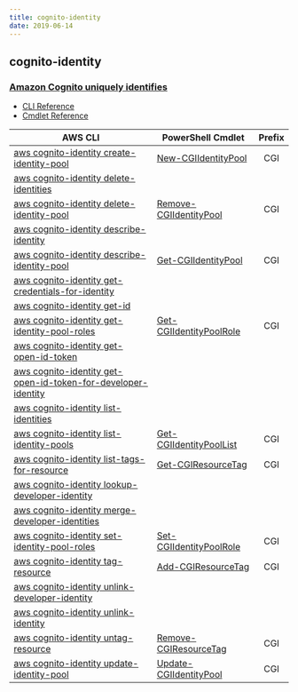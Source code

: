 ```yaml
---
title: cognito-identity
date: 2019-06-14
---
```


## cognito-identity

### [Amazon Cognito uniquely identifies](https://aws.amazon.com/cognito/)

* [CLI Reference](https://docs.aws.amazon.com/cli/latest/reference/cognito-identity/index.html)
* [Cmdlet Reference](https://docs.aws.amazon.com/powershell/latest/reference/items/Amazon_Cognito_Identity_cmdlets.html)

|AWS CLI|PowerShell Cmdlet|Prefix|
|----|----|:--:|
|[aws cognito-identity create-identity-pool](https://docs.aws.amazon.com/cli/latest/reference/cognito-identity/create-identity-pool.html)|[New-CGIIdentityPool](https://docs.aws.amazon.com/powershell/latest/reference/items/New-CGIIdentityPool.html)|CGI|
|[aws cognito-identity delete-identities](https://docs.aws.amazon.com/cli/latest/reference/cognito-identity/delete-identities.html)|||
|[aws cognito-identity delete-identity-pool](https://docs.aws.amazon.com/cli/latest/reference/cognito-identity/delete-identity-pool.html)|[Remove-CGIIdentityPool](https://docs.aws.amazon.com/powershell/latest/reference/items/Remove-CGIIdentityPool.html)|CGI|
|[aws cognito-identity describe-identity](https://docs.aws.amazon.com/cli/latest/reference/cognito-identity/describe-identity.html)|||
|[aws cognito-identity describe-identity-pool](https://docs.aws.amazon.com/cli/latest/reference/cognito-identity/describe-identity-pool.html)|[Get-CGIIdentityPool](https://docs.aws.amazon.com/powershell/latest/reference/items/Get-CGIIdentityPool.html)|CGI|
|[aws cognito-identity get-credentials-for-identity](https://docs.aws.amazon.com/cli/latest/reference/cognito-identity/get-credentials-for-identity.html)|||
|[aws cognito-identity get-id](https://docs.aws.amazon.com/cli/latest/reference/cognito-identity/get-id.html)|||
|[aws cognito-identity get-identity-pool-roles](https://docs.aws.amazon.com/cli/latest/reference/cognito-identity/get-identity-pool-roles.html)|[Get-CGIIdentityPoolRole](https://docs.aws.amazon.com/powershell/latest/reference/items/Get-CGIIdentityPoolRole.html)|CGI|
|[aws cognito-identity get-open-id-token](https://docs.aws.amazon.com/cli/latest/reference/cognito-identity/get-open-id-token.html)|||
|[aws cognito-identity get-open-id-token-for-developer-identity](https://docs.aws.amazon.com/cli/latest/reference/cognito-identity/get-open-id-token-for-developer-identity.html)|||
|[aws cognito-identity list-identities](https://docs.aws.amazon.com/cli/latest/reference/cognito-identity/list-identities.html)|||
|[aws cognito-identity list-identity-pools](https://docs.aws.amazon.com/cli/latest/reference/cognito-identity/list-identity-pools.html)|[Get-CGIIdentityPoolList](https://docs.aws.amazon.com/powershell/latest/reference/items/Get-CGIIdentityPoolList.html)|CGI|
|[aws cognito-identity list-tags-for-resource](https://docs.aws.amazon.com/cli/latest/reference/cognito-identity/list-tags-for-resource.html)|[Get-CGIResourceTag](https://docs.aws.amazon.com/powershell/latest/reference/items/Get-CGIResourceTag.html)|CGI|
|[aws cognito-identity lookup-developer-identity](https://docs.aws.amazon.com/cli/latest/reference/cognito-identity/lookup-developer-identity.html)|||
|[aws cognito-identity merge-developer-identities](https://docs.aws.amazon.com/cli/latest/reference/cognito-identity/merge-developer-identities.html)|||
|[aws cognito-identity set-identity-pool-roles](https://docs.aws.amazon.com/cli/latest/reference/cognito-identity/set-identity-pool-roles.html)|[Set-CGIIdentityPoolRole](https://docs.aws.amazon.com/powershell/latest/reference/items/Set-CGIIdentityPoolRole.html)|CGI|
|[aws cognito-identity tag-resource](https://docs.aws.amazon.com/cli/latest/reference/cognito-identity/tag-resource.html)|[Add-CGIResourceTag](https://docs.aws.amazon.com/powershell/latest/reference/items/Add-CGIResourceTag.html)|CGI|
|[aws cognito-identity unlink-developer-identity](https://docs.aws.amazon.com/cli/latest/reference/cognito-identity/unlink-developer-identity.html)|||
|[aws cognito-identity unlink-identity](https://docs.aws.amazon.com/cli/latest/reference/cognito-identity/unlink-identity.html)|||
|[aws cognito-identity untag-resource](https://docs.aws.amazon.com/cli/latest/reference/cognito-identity/untag-resource.html)|[Remove-CGIResourceTag](https://docs.aws.amazon.com/powershell/latest/reference/items/Remove-CGIResourceTag.html)|CGI|
|[aws cognito-identity update-identity-pool](https://docs.aws.amazon.com/cli/latest/reference/cognito-identity/update-identity-pool.html)|[Update-CGIIdentityPool](https://docs.aws.amazon.com/powershell/latest/reference/items/Update-CGIIdentityPool.html)|CGI|

